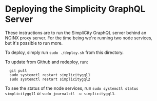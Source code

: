 # Deploying the Simplicity GraphQL Server

These instructions are to run the SimpliCity GraphQL server behind an NGINX proxy server. For the time
being we're running two node services, but it's possible to run more.

To deploy, simply run ````sudo ./deploy.sh```` from this directory.

To update from Github and redeploy, run:

````
  git pull
  sudo systemctl restart simplicitygql1
  sudo systemctl restart simplicitygql2
````

To see the status of the node services, run ````sudo systemctl status simplicitygql1```` 
or ````sudo journalctl -u simplicitygql1````.

